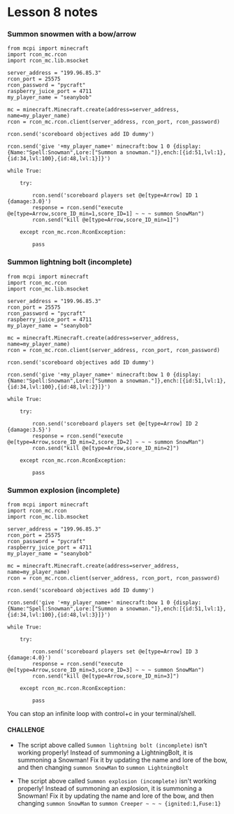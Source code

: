 # Lesson 8 notes

### Summon snowmen with a bow/arrow
```
from mcpi import minecraft
import rcon_mc.rcon
import rcon_mc.lib.msocket

server_address = "199.96.85.3"
rcon_port = 25575
rcon_password = "pycraft"
raspberry_juice_port = 4711
my_player_name = "seanybob"

mc = minecraft.Minecraft.create(address=server_address, name=my_player_name)
rcon = rcon_mc.rcon.client(server_address, rcon_port, rcon_password)

rcon.send('scoreboard objectives add ID dummy')

rcon.send('give '+my_player_name+' minecraft:bow 1 0 {display:{Name:"Spell:Snowman",Lore:["Summon a snowman."]},ench:[{id:51,lvl:1},{id:34,lvl:100},{id:48,lvl:1}]}')

while True:

    try:

        rcon.send('scoreboard players set @e[type=Arrow] ID 1 {damage:3.0}') 
        response = rcon.send("execute @e[type=Arrow,score_ID_min=1,score_ID=1] ~ ~ ~ summon SnowMan")
        rcon.send("kill @e[type=Arrow,score_ID_min=1]")

    except rcon_mc.rcon.RconException:
    
        pass

```

### Summon lightning bolt (incomplete)
```
from mcpi import minecraft
import rcon_mc.rcon
import rcon_mc.lib.msocket

server_address = "199.96.85.3"
rcon_port = 25575
rcon_password = "pycraft"
raspberry_juice_port = 4711
my_player_name = "seanybob"

mc = minecraft.Minecraft.create(address=server_address, name=my_player_name)
rcon = rcon_mc.rcon.client(server_address, rcon_port, rcon_password)

rcon.send('scoreboard objectives add ID dummy')

rcon.send('give '+my_player_name+' minecraft:bow 1 0 {display:{Name:"Spell:Snowman",Lore:["Summon a snowman."]},ench:[{id:51,lvl:1},{id:34,lvl:100},{id:48,lvl:2}]}')

while True:

    try:

        rcon.send('scoreboard players set @e[type=Arrow] ID 2 {damage:3.5}') 
        response = rcon.send("execute @e[type=Arrow,score_ID_min=2,score_ID=2] ~ ~ ~ summon SnowMan")
        rcon.send("kill @e[type=Arrow,score_ID_min=2]")

    except rcon_mc.rcon.RconException:
    
        pass

```

### Summon explosion (incomplete)
```
from mcpi import minecraft
import rcon_mc.rcon
import rcon_mc.lib.msocket

server_address = "199.96.85.3"
rcon_port = 25575
rcon_password = "pycraft"
raspberry_juice_port = 4711
my_player_name = "seanybob"

mc = minecraft.Minecraft.create(address=server_address, name=my_player_name)
rcon = rcon_mc.rcon.client(server_address, rcon_port, rcon_password)

rcon.send('scoreboard objectives add ID dummy')

rcon.send('give '+my_player_name+' minecraft:bow 1 0 {display:{Name:"Spell:Snowman",Lore:["Summon a snowman."]},ench:[{id:51,lvl:1},{id:34,lvl:100},{id:48,lvl:3}]}')

while True:

    try:

        rcon.send('scoreboard players set @e[type=Arrow] ID 3 {damage:4.0}') 
        response = rcon.send("execute @e[type=Arrow,score_ID_min=3,score_ID=3] ~ ~ ~ summon SnowMan")
        rcon.send("kill @e[type=Arrow,score_ID_min=3]")

    except rcon_mc.rcon.RconException:
    
        pass

```

You can stop an infinite loop with control+c in your terminal/shell.

#### CHALLENGE

- The script above called `Summon lightning bolt (incomplete)` isn't working properly! Instead of summoning a LightningBolt, it is summoning a Snowman! Fix it by updating the name and lore of the bow, and then changing `summon SnowMan` to `summon LightningBolt`

- The script above called `Summon explosion (incomplete)` isn't working properly! Instead of summoning an explosion, it is summoning a Snowman! Fix it by updating the name and lore of the bow, and then changing `summon SnowMan` to `summon Creeper ~ ~ ~ {ignited:1,Fuse:1}`



